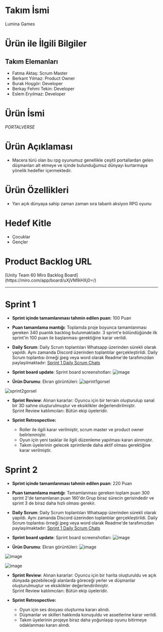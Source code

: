 <h1>Takım İsmi</h1>
<p>Lumina Games</p>

<h1>Ürün ile İlgili Bilgiler</h1>
<h2>Takım Elemanları</h2>
<ul>
  <li> Fatma Aktaş: Scrum Master </li>
  <li> Berkant Yılmaz: Product Owner </li>
  <li> Burak Hoşgör: Developer </li>
  <li> Berkay Fehmi Tekin: Developer </li>
  <li> Eslem Eryılmaz: Developer </li>
</ul>

<h1>Ürün İsmi</h1>
<i>PORTALVERSE</i>
<h1>Ürün Açıklaması</h1>
<ul>
  <li>Macera türü olan bu rpg oyunumuz genellikle çeşitli portallardan gelen düşmanları alt etmeye ve içinde bulunduğumuz dünyayı kurtarmaya yönelik hedefler içermektedir.</li>
</ul>
<h1>Ürün Özellikleri</h1>
<ul>
  <li>Yarı açık dünyaya sahip zaman zaman sıra tabanlı aksiyon RPG oyunu</li>
</ul>
<h1>Hedef Kitle</h1>
<ul>
  <li>Çocuklar</li>
  <li>Gençler</li>
</ul>
<h1>Product Backlog URL</h1>
[Unity Team 60 Miro Backlog Board](https://miro.com/app/board/uXjVM9iHXj0=/)



---

# Sprint 1

- **Sprint içinde tamamlanması tahmin edilen puan**: 100 Puan


- **Puan tamamlama mantığı**: Toplamda proje boyunca tamamlanması gereken 340 puanlık backlog bulunmaktadır. 3 sprint'e bölündüğünde ilk sprint'in 100 puan ile başlanması gerektiğine karar verildi.


- **Daily Scrum**: Daily Scrum toplantıları Whatsapp üzerinden sürekli olarak yapıldı. Aynı zamanda Discord üzerinden toplantılar gerçekleştirildi. Daily Scrum toplantısı örneği jpeg veya word olarak Readme'de tarafımızdan paylaşılmaktadır: [Sprint 1 Daily Scrum Chats](https://github.com/fatmaaktas/U60bootcamp/tree/main/Sprint1_Documents)

- **Sprint board update**: Sprint board screenshotları: 
![image](https://github.com/fatmaaktas/U60bootcamp/assets/49655751/c4d93fff-e58e-4f36-9bad-2481f3642109)

- **Ürün Durumu**: Ekran görüntüleri:
![sprint1gorsel](https://github.com/fatmaaktas/U60bootcamp/assets/49655751/94434aa4-32df-411f-a265-4eaf56c84d28)


![sprint2gorsel](https://github.com/fatmaaktas/U60bootcamp/assets/49655751/ea11d901-cd98-41a2-a733-8d119f043aa1)



- **Sprint Review**: 
Alınan kararlar: Oyuncu için bir terrain oluşturulup sanal bir 3D sahne oluşturulmuştur ve eksiklikler değerlendirilmiştir. <br>
Sprint Review katılımcıları: Bütün ekip üyeleridir.

- **Sprint Retrospective:**
  - Roller ile ilgili karar verilmiştir, scrum master ve product owner belirlenmiştir.
  - Oyun için yeni tasklar ile ilgili düzenleme yapılması kararı alınmıştır.
  - Takım üyelerinin gelecek sprintlerde daha aktif olması gerektiğine karar verilmiştir.













# Sprint 2

- **Sprint içinde tamamlanması tahmin edilen puan**: 220 Puan


- **Puan tamamlama mantığı**: Tamamlanması gereken toplam puan 300 sprint 2'de tamamlanan puan 160'dır.Grup biraz sürecin gerisindedir ve sprint 3 de biraz daha hızlı olması gerekir.


- **Daily Scrum**: Daily Scrum toplantıları Whatsapp üzerinden sürekli olarak yapıldı. Aynı zamanda Discord üzerinden toplantılar gerçekleştirildi. Daily Scrum toplantısı örneği jpeg veya word olarak Readme'de tarafımızdan paylaşılmaktadır: [Sprint 1 Daily Scrum Chats](https://github.com/fatmaaktas/U60bootcamp/tree/main/Sprint1_Documents)

- **Sprint board update**: Sprint board screenshotları:
 ![image](https://github.com/fatmaaktas/U60bootcamp/assets/49655751/01e71824-326b-43c5-b371-2695d155a761)



- **Ürün Durumu**: Ekran görüntüleri:
![image](https://github.com/fatmaaktas/U60bootcamp/assets/49655751/e2abef8e-75b3-4094-b1e0-1122ae7b68f5)

![image](https://github.com/fatmaaktas/U60bootcamp/assets/49655751/7bc0032c-c279-418b-9fa6-e8a4019a2195)

![image](https://github.com/fatmaaktas/U60bootcamp/assets/49655751/4026f446-fe9f-49a5-80ba-966e38e7219d)



- **Sprint Review**: 
Alınan kararlar: Oyuncu için bir harita oluşturuldu ve açık dünyada gezebileceği alanlarda göreceği yerler ve düşmanlar oluşturulmuştur ve eksiklikler değerlendirilmiştir. <br>
Sprint Review katılımcıları: Bütün ekip üyeleridir.

- **Sprint Retrospective:**
  - Oyun için ses dosyası oluşturma kararı alındı.
  - Düşmanlar ve skilleri hakkında konuşuldu ve assetlerine karar verildi.
  - Takım üyelerinin projeye biraz daha yoğunlaşıp oyunu bitirmeye odaklanması kararı alındı.
